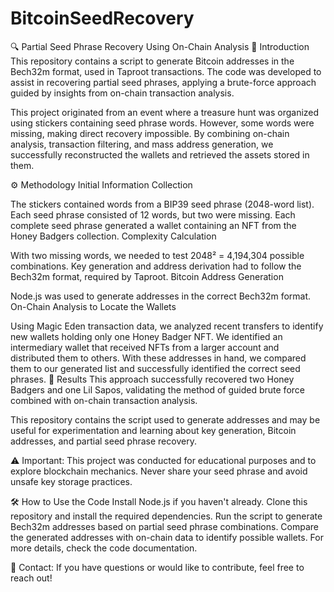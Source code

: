# BitcoinSeedRecovery

🔍 Partial Seed Phrase Recovery Using On-Chain Analysis
📌 Introduction
This repository contains a script to generate Bitcoin addresses in the 
Bech32m format, used in Taproot transactions. The code was developed to 
assist in recovering partial seed phrases, applying a brute-force approach 
guided by insights from on-chain transaction analysis.

This project originated from an event where a treasure hunt was organized 
using stickers containing seed phrase words. However, some words were 
missing, making direct recovery impossible. By combining on-chain 
analysis, transaction filtering, and mass address generation, we 
successfully reconstructed the wallets and retrieved the assets stored in 
them.

⚙️ Methodology
Initial Information Collection

The stickers contained words from a BIP39 seed phrase (2048-word list).
Each seed phrase consisted of 12 words, but two were missing.
Each complete seed phrase generated a wallet containing an NFT from the 
Honey Badgers collection.
Complexity Calculation

With two missing words, we needed to test 2048² = 4,194,304 possible 
combinations.
Key generation and address derivation had to follow the Bech32m format, 
required by Taproot.
Bitcoin Address Generation

Node.js was used to generate addresses in the correct Bech32m format.
On-Chain Analysis to Locate the Wallets

Using Magic Eden transaction data, we analyzed recent transfers to 
identify new wallets holding only one Honey Badger NFT.
We identified an intermediary wallet that received NFTs from a larger 
account and distributed them to others.
With these addresses in hand, we compared them to our generated list and 
successfully identified the correct seed phrases.
🚀 Results
This approach successfully recovered two Honey Badgers and one Lil Sapos, 
validating the method of guided brute force combined with on-chain 
transaction analysis.

This repository contains the script used to generate addresses and may be 
useful for experimentation and learning about key generation, Bitcoin 
addresses, and partial seed phrase recovery.

⚠️ Important: This project was conducted for educational purposes and to 
explore blockchain mechanics. Never share your seed phrase and avoid 
unsafe key storage practices.

🛠 How to Use the Code
Install Node.js if you haven't already.
Clone this repository and install the required dependencies.
Run the script to generate Bech32m addresses based on partial seed phrase 
combinations.
Compare the generated addresses with on-chain data to identify possible 
wallets.
For more details, check the code documentation.

📩 Contact: If you have questions or would like to contribute, feel free 
to reach out!

